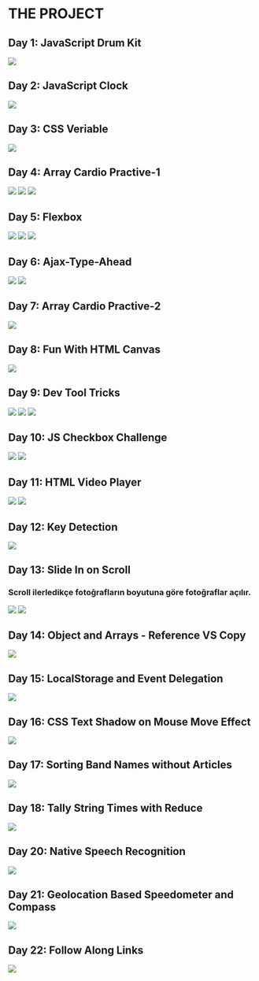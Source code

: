 # THE PROJECT

## Day 1: JavaScript Drum Kit
![](Resimler/drum.png)

## Day 2: JavaScript Clock
![](Resimler/clock.png)

## Day 3: CSS Veriable
![](Resimler/css%20veriable.png)

## Day 4: Array Cardio Practive-1
![](Resimler/array-1.png)
![](Resimler/proje4-2.png)
![](Resimler/proje4-3.png)

## Day 5: Flexbox 
![](Resimler/flexbox-1.png)
![](Resimler/flexbox-2.png)
![](Resimler/flexbox-3.png)

## Day 6: Ajax-Type-Ahead
![](Resimler/6-1.png)
![](Resimler/6-2.png)

## Day 7: Array Cardio Practive-2
![](Resimler/7.png)

## Day 8: Fun With HTML Canvas
![](Resimler/8.png)

## Day 9: Dev Tool Tricks
![](Resimler/9-1.png)
![](Resimler/9-2.png)
![](Resimler/9-3.png)

## Day 10: JS Checkbox Challenge
![](Resimler/10-1.png)
![](Resimler/10-2.png)

## Day 11: HTML Video Player 
![](Resimler/11-1.png)
![](Resimler/11-2.png)

## Day 12: Key Detection
![](Resimler/12.png)

## Day 13: Slide In on Scroll 
### Scroll ilerledikçe fotoğrafların boyutuna göre fotoğraflar açılır.
![](Resimler/13-1.png)
![](Resimler/13-2.png)

## Day 14: Object and Arrays - Reference VS Copy
![](Resimler/14.png)

## Day 15: LocalStorage and Event Delegation
![](Resimler/15.png)

## Day 16: CSS Text Shadow on Mouse Move Effect
![](Resimler/16.png)

## Day 17: Sorting Band Names without Articles
![](Resimler/17.png)

## Day 18: Tally String Times with Reduce
![](Resimler/18.png)

## Day 20: Native Speech Recognition
![](Resimler/20.png)

## Day 21: Geolocation Based Speedometer and Compass
![](Resimler/21.png)

## Day 22: Follow Along Links 
![](Resimler/22.png)